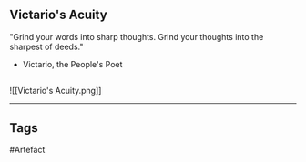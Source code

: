 ## Victario's Acuity
"Grind your words into sharp thoughts.
Grind your thoughts into the sharpest of deeds."
- Victario, the People's Poet
## 
![[Victario's Acuity.png]]

---
## Tags
#Artefact